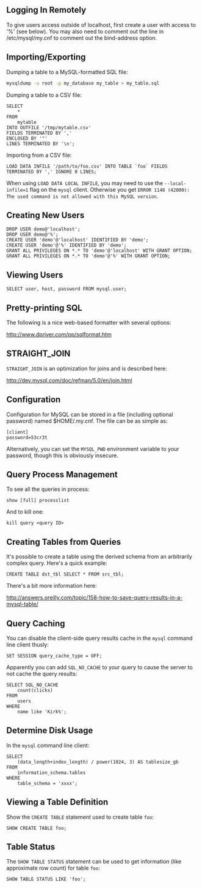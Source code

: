 Logging In Remotely
-------------------

To give users access outside of localhost, first create a user with access to '%' (see below). You may also need to comment out the line in /etc/mysql/my.cnf to comment out the bind-address option.

Importing/Exporting
-------------------

Dumping a table to a MySQL-formatted SQL file:

```bash
mysqldump -u root -p my_database my_table > my_table.sql
```

Dumping a table to a CSV file:

```mysql
SELECT
    *
FROM
    mytable
INTO OUTFILE '/tmp/mytable.csv'
FIELDS TERMINATED BY ','
ENCLOSED BY '"'
LINES TERMINATED BY '\n';
```

Importing from a CSV file:

```mysql
LOAD DATA INFILE '/path/to/foo.csv' INTO TABLE `foo` FIELDS  TERMINATED BY ',' IGNORE 0 LINES;
```

When using `LOAD DATA LOCAL INFILE`, you may need to use the `--local-infile=1` flag on the `mysql` client. Otherwise you get `ERROR 1148 (42000): The used command is not allowed with this MySQL version`.

Creating New Users
------------------

```mysql
DROP USER demo@'localhost';
DROP USER demo@'%';
CREATE USER 'demo'@'localhost' IDENTIFIED BY 'demo';
CREATE USER 'demo'@'%' IDENTIFIED BY 'demo';
GRANT ALL PRIVILEGES ON *.* TO 'demo'@'localhost' WITH GRANT OPTION;
GRANT ALL PRIVILEGES ON *.* TO 'demo'@'%' WITH GRANT OPTION;
```

Viewing Users
-------------

```mysql
SELECT user, host, password FROM mysql.user;
```

Pretty-printing SQL
-------------------

The following is a nice web-based formatter with several options:

http://www.dpriver.com/pp/sqlformat.htm

STRAIGHT_JOIN
-------------

`STRAIGHT_JOIN` is an optimization for joins and is described here:

http://dev.mysql.com/doc/refman/5.0/en/join.html

Configuration
-------------

Configuration for MySQL can be stored in a file (including optional password) named $HOME/.my.cnf. The file can be as simple as:

    [client]
    password=53cr3t

Alternatively, you can set the `MYSQL_PWD` environment variable to your password, though this is obviously insecure.

Query Process Management
------------------------

To see all the queries in process:

```mysql
show [full] processlist
```

And to kill one:

```mysql
kill query <query ID>
```

Creating Tables from Queries
----------------------------

It's possible to create a table using the derived schema from an arbitrarily complex query. Here's a quick example:

```mysql
CREATE TABLE dst_tbl SELECT * FROM src_tbl;
```

There's a bit more information here:

http://answers.oreilly.com/topic/158-how-to-save-query-results-in-a-mysql-table/

Query Caching
-------------

You can disable the client-side query results cache in the `mysql` command line client thusly:

```mysql
SET SESSION query_cache_type = OFF;
```

Apparently you can add `SQL_NO_CACHE` to your query to cause the server to not cache the query results:

```mysql
SELECT SQL_NO_CACHE
    count(clicks)
FROM
    users
WHERE  
    name like 'Kirk%';
```

Determine Disk Usage
--------------------

In the `mysql` command line client:

```mysql
SELECT
    (data_length+index_length) / power(1024, 3) AS tablesize_gb
FROM
    information_schema.tables
WHERE
    table_schema = 'xxxx';
```

Viewing a Table Definition
--------------------------

Show the `CREATE TABLE` statement used to create table `foo`:

```mysql
SHOW CREATE TABLE foo;
```

Table Status
------------

The `SHOW TABLE STATUS` statement can be used to get information (like approximate row count) for table `foo`:

```mysql
SHOW TABLE STATUS LIKE 'foo';
```
